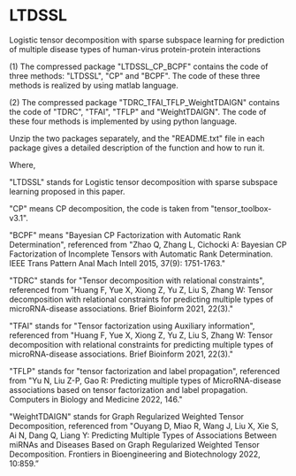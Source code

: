 # LTDSSL
Logistic tensor decomposition with sparse subspace learning for prediction of multiple disease types of human-virus protein-protein interactions

(1) The compressed package "LTDSSL_CP_BCPF" contains the code of three methods: "LTDSSL", "CP" and "BCPF". The code of these three methods is realized by using matlab language.

(2) The compressed package "TDRC_TFAI_TFLP_WeightTDAIGN" contains the code of "TDRC", "TFAI", "TFLP" and "WeightTDAIGN". The code of these four methods is implemented by using python language.

Unzip the two packages separately, and the "README.txt" file in each package gives a detailed description of the function and how to run it.

Where,

"LTDSSL" stands for Logistic tensor decomposition with sparse subspace learning proposed in this paper.

"CP" means CP decomposition, the code is taken from "tensor_toolbox-v3.1".

"BCPF" means "Bayesian CP Factorization with Automatic Rank Determination", referenced from "Zhao Q, Zhang L, Cichocki A: Bayesian CP Factorization of Incomplete Tensors with Automatic Rank Determination. IEEE Trans Pattern Anal Mach Intell 2015, 37(9): 1751-1763."

"TDRC" stands for "Tensor decomposition with relational constraints", referenced from "Huang F, Yue X, Xiong Z, Yu Z, Liu S, Zhang W: Tensor decomposition with relational constraints for predicting multiple types of microRNA-disease associations. Brief Bioinform 2021, 22(3)."

"TFAI" stands for "Tensor factorization using Auxiliary information", referenced from "Huang F, Yue X, Xiong Z, Yu Z, Liu S, Zhang W: Tensor decomposition with relational constraints for predicting multiple types of microRNA-disease associations. Brief Bioinform 2021, 22(3)."

"TFLP" stands for "tensor factorization and label propagation", referenced from "Yu N, Liu Z-P, Gao R: Predicting multiple types of MicroRNA-disease associations based on tensor factorization and label propagation. Computers in Biology and Medicine 2022, 146."

"WeightTDAIGN" stands for Graph Regularized Weighted Tensor Decomposition, referenced from "Ouyang D, Miao R, Wang J, Liu X, Xie S, Ai N, Dang Q, Liang Y: Predicting Multiple Types of Associations Between miRNAs and Diseases Based on Graph Regularized Weighted Tensor Decomposition. Frontiers in Bioengineering and Biotechnology 2022, 10:859.”
